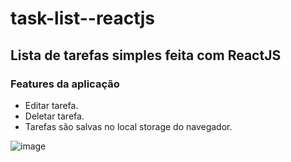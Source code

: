 ﻿# task-list--reactjs
 
 ## Lista de tarefas simples feita com ReactJS
 
 ### Features da aplicação

* Editar tarefa.
* Deletar tarefa.
* Tarefas são salvas no local storage do navegador.
 
![image](https://user-images.githubusercontent.com/50966170/124981778-55e17380-e00c-11eb-9a27-255895c254b3.png)
